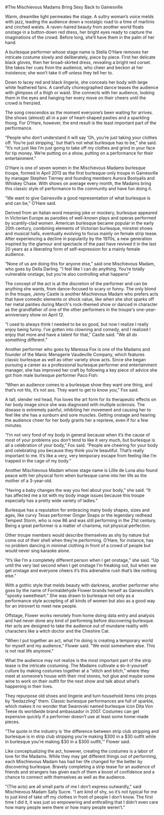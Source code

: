 #The Mischievous Madams Bring Sexy Back to Gainesville

Warm, dreamlike light permeates the stage. A sultry woman’s voice melds with jazz, leading the audience down a nostalgic road to a time of martinis and cinched waists. A raven-haired beauty from another world floats onstage in a button-down red dress, her bright eyes ready to capture the imaginations of the crowd. Before long, she’ll have them in the palm of her hand.

A burlesque performer whose stage name is Stella O’Hare removes her intricate costume slowly and deliberately, piece by piece. First her delicate black gloves, then her broad-skirted dress, revealing a bright red corset. She takes her cues from the audience, who cheer and beckon at her insistence; she won’t take it off unless they tell her to.

Down to lacey red and black lingerie, she conceals her body with large white feathered fans. A carefully choreographed dance teases the audience with glimpses of a thigh or waist. She connects with her audience, looking them in the eyes and hanging her every move on their cheers until the crowd is frenzied.

The song crescendos as the moment everyone’s been waiting for arrives. She shows (almost) all in a pair of heart-shaped pasties and a sparkling thong. For O’Hare, however, the end result is the least important part of the performance.

“People who don’t understand it will say ‘Oh, you’re just taking your clothes off. You’re just stripping,’ but that’s not what burlesque has to be,” she said. “It’s not just like I’m just going to take off my clothes and grind in your face for tip money. We’re putting on a show, putting on a performance for their entertainment.”

O’Hare is one of seven women in the Mischievous Madams burlesque troupe, formed in April 2013 as the first burlesque-only troupe in Gainesville by manager Stephen Tierney and founding members Aurora Bootyalis and Whiskey Chase. With shows on average every month, the Madams bring this classic style of performance to the community and have fun doing it.

“We want to give Gainesville a good representation of what burlesque is and can be,” O’Hare said.

Derived from an Italian word meaning joke or mockery, burlesque appeared in Victorian Europe as parodies of well-known plays and operas performed by scantily-clad women. American burlesque became popular in the early 20th century, combining elements of Victorian burlesque, minstrel shows and musical halls, eventually evolving to focus mainly on female strip tease. After experiencing a decline in popularity by the 1970s, a new generation inspired by the glamour and spectacle of the past have revived it in the last 20 years as a liberating form of self-expression for a mainly female audience.

“None of us are doing this for anyone else,” said one Mischievous Madam, who goes by Della Darling. "I feel like I can do anything. You’re totally vulnerable onstage, but you’re also controlling what happens”

The concept of the act is at the discretion of the performer and can be anything she wants, from dance-focused to scary or funny. The only blond in the troupe, Jenny Castle is another Mischievous Madam who prefers acts that have comedic elements or shock value, like when she shot sparks off her metal panties during March's rock-themed show or danced in character as the grandfather of one of the other performers in the troupe's one-year-anniversary show on April 12.

"I used to always think I needed to be so good, but now I realize I really enjoy being funny. I’ve gotten into clowning and comedy, and I realized I enjoy that more and have a talent for that," Castle said. "We all do something different."

Another performer who goes by Maressa Fox is one of the Madams and founder of the Manic Menagerie Vaudeville Company, which features classic burlesque as well as other variety show acts. Since she began pursuing a career as a professional burlesque performer and entertainment manager, she has improved her craft by following a key piece of advice she got from male burlesque performer Paco Fish:

“When an audience comes to a burlesque show they want one thing, and that’s not tits, it’s not ass. They want to get to know you,” Fox said.

A tall, slender red head, Fox loves the art form for its therapeutic effects on her body image since she was diagnosed with multiple sclerosis. The disease is extremely painful, inhibiting her movement and causing her to feel like she has a sunburn and sore muscles. Getting onstage and hearing the audience cheer for her body grants her a reprieve, even if for a few minutes.

“I’m not very fond of my body in general because when it’s the cause of most of your problems you don’t tend to like it very much, but burlesque is all a celebration of your body,” Fox said. “People are cheering for your body and celebrating you because they think you’re beautiful. That’s really important to me. It’s like a very, very temporary escape from feeling like I’m trapped in the cage of my body.”

Another Mischievous Madam whose stage name is Lillie de Luna also found peace with her physical form when burlesque came into her life as the mother of a 3-year-old. 

“Having a baby changes the way you feel about your body,” she said. “It has affected me a lot with my body image issues because this troupe especially has a pretty wide variety of ladies.”

Burlesque has a reputation for embracing many body shapes, sizes and ages, like curvy Texas performer Ginger Snaps or the legendary redhead Tempest Storm, who is now 86 and was still performing in the 21st century. Being a great performer is a matter of charisma, not physical perfection.

Other troupe members would describe themselves as shy by nature but come out of their shell when they’re performing. O’Hare, for instance, has no problem dancing in minimal clothing in front of a crowd of people but would never sing karaoke alone.

“It’s like I’m a completely different person when I get onstage,” she said. “Up until the very last second when I get onstage I’m freaking out, but when we get onstage and everyone cheers it’s this adrenaline rush that’s like nothing else.”

With a gothic style that melds beauty with darkness, another performer who goes by the name of Formaldehyde Flower brands herself as Gainesville’s "spooky sweetheart.” She was drawn to burlesque not only as a performance style accepting of all kinds of women but also as a good way for an introvert to meet new people.

Offstage, Flower works remotely from home doing data entry and analysis and had never done any kind of performing before discovering burlesque. Her acts are designed to take the audience out of mundane reality with characters like a witch doctor and the Cheshire Cat.

“When I put together an act, what I’m doing is creating a temporary world for myself and my audience," Flower said. "We exist somewhere else. This is not real life anymore."

What the audience may not realize is the most important part of the strip tease is the intricate costuming. The Madams cultivate a do-it-yourself culture by making costumes together at a “stitch and bitch,” where they meet at someone’s house with their rind stones, hot glue and maybe some wine to work on their outfit for the next show and talk about what’s happening in their lives.

They repurpose old shoes and lingerie and turn household items into props by “bedazzling” them. Classic burlesque performances are full of sparkle, which makes it no wonder that Swarovski named burlesque icon Dita Von Teese its worldwide brand ambassador in 2007. Costumes can get expensive quickly if a performer doesn’t use at least some home-made pieces.

“The quote in the industry is ‘the difference between strip club stripping and burlesque is in strip club stripping you’re making $300 in a $30 outfit while in burlesque you’re making $30 in a $300 outfit,'” Flower said.

Like conceptualizing the act, however, creating the costumes is a labor of love for the Madams. While they may get different things out of performing, each Mischievous Madam has had her life changed for the better by discovering burlesque. Bravely completing a strip tease for an audience of friends and strangers has given each of them a boost of confidence and a chance to connect with themselves as well as the audience.

"(The acts) are all small parts of me I don’t express outwardly," said Mischievous Madam Sally Sucre. "I am kind of shy, so it’s not typical for me to just kind of take off my clothes in front of people I don’t know. The first time I did it, it was just so empowering and enthralling that I didn’t even care how many people were there or how many people weren’t."
